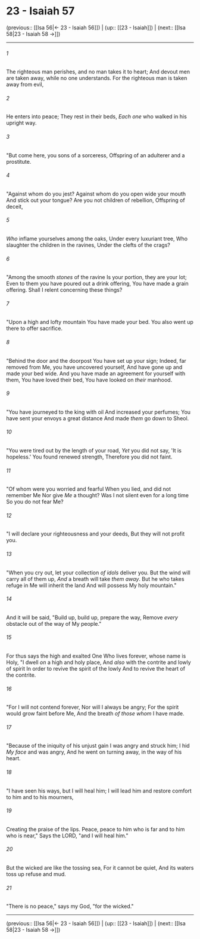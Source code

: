# 23 - Isaiah 57

(previous:: [[Isa 56|← 23 - Isaiah 56]]) | (up:: [[23 - Isaiah]]) | (next:: [[Isa 58|23 - Isaiah 58 →]])

***


###### 1 
The righteous man perishes, and no man takes it to heart; And devout men are taken away, while no one understands. For the righteous man is taken away from evil, 

###### 2 
He enters into peace; They rest in their beds, _Each one_ who walked in his upright way. 

###### 3 
"But come here, you sons of a sorceress, Offspring of an adulterer and a prostitute. 

###### 4 
"Against whom do you jest? Against whom do you open wide your mouth And stick out your tongue? Are you not children of rebellion, Offspring of deceit, 

###### 5 
_Who_ inflame yourselves among the oaks, Under every luxuriant tree, Who slaughter the children in the ravines, Under the clefts of the crags? 

###### 6 
"Among the smooth _stones_ of the ravine Is your portion, they are your lot; Even to them you have poured out a drink offering, You have made a grain offering. Shall I relent concerning these things? 

###### 7 
"Upon a high and lofty mountain You have made your bed. You also went up there to offer sacrifice. 

###### 8 
"Behind the door and the doorpost You have set up your sign; Indeed, far removed from Me, you have uncovered yourself, And have gone up and made your bed wide. And you have made an agreement for yourself with them, You have loved their bed, You have looked on _their_ manhood. 

###### 9 
"You have journeyed to the king with oil And increased your perfumes; You have sent your envoys a great distance And made _them_ go down to Sheol. 

###### 10 
"You were tired out by the length of your road, _Yet_ you did not say, 'It is hopeless.' You found renewed strength, Therefore you did not faint. 

###### 11 
"Of whom were you worried and fearful When you lied, and did not remember Me Nor give _Me_ a thought? Was I not silent even for a long time So you do not fear Me? 

###### 12 
"I will declare your righteousness and your deeds, But they will not profit you. 

###### 13 
"When you cry out, let your collection _of idols_ deliver you. But the wind will carry all of them up, _And_ a breath will take _them away_. But he who takes refuge in Me will inherit the land And will possess My holy mountain." 

###### 14 
And it will be said, "Build up, build up, prepare the way, Remove _every_ obstacle out of the way of My people." 

###### 15 
For thus says the high and exalted One Who lives forever, whose name is Holy, "I dwell _on_ a high and holy place, And _also_ with the contrite and lowly of spirit In order to revive the spirit of the lowly And to revive the heart of the contrite. 

###### 16 
"For I will not contend forever, Nor will I always be angry; For the spirit would grow faint before Me, And the breath _of those whom_ I have made. 

###### 17 
"Because of the iniquity of his unjust gain I was angry and struck him; I hid _My face_ and was angry, And he went on turning away, in the way of his heart. 

###### 18 
"I have seen his ways, but I will heal him; I will lead him and restore comfort to him and to his mourners, 

###### 19 
Creating the praise of the lips. Peace, peace to him who is far and to him who is near," Says the LORD, "and I will heal him." 

###### 20 
But the wicked are like the tossing sea, For it cannot be quiet, And its waters toss up refuse and mud. 

###### 21 
"There is no peace," says my God, "for the wicked."

***

(previous:: [[Isa 56|← 23 - Isaiah 56]]) | (up:: [[23 - Isaiah]]) | (next:: [[Isa 58|23 - Isaiah 58 →]])
